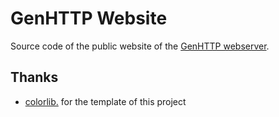 # GenHTTP Website

Source code of the public website of the [GenHTTP webserver](https://github.com/Kaliumhexacyanoferrat/GenHTTP).

## Thanks

- [colorlib.](https://colorlib.com/) for the template of this project
